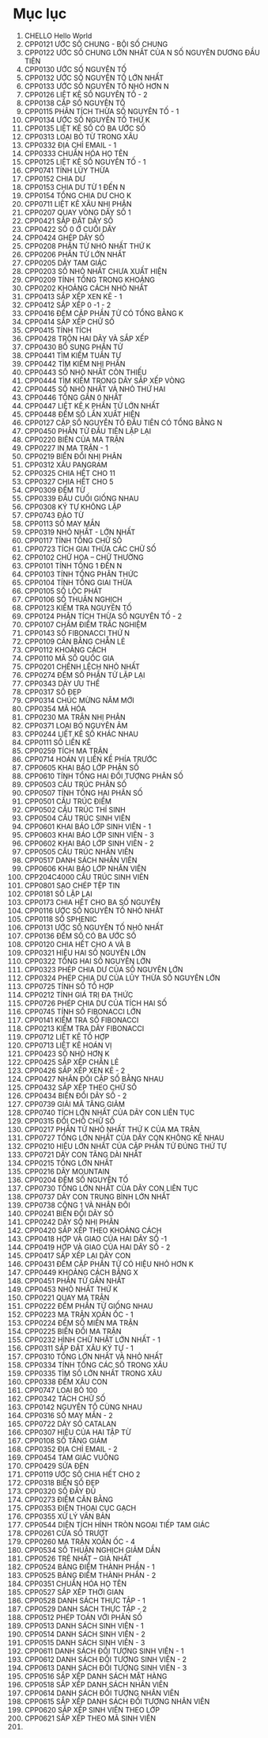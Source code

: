 # Mục lục

1. CHELLO Hello World
2. CPP0121 ƯỚC SỐ CHUNG - BỘI SỐ CHUNG
3. CPP0122 ƯỚC SỐ CHUNG LỚN NHẤT CỦA N SỐ NGUYÊN DƯƠNG ĐẦU TIÊN
4. CPP0130 ƯỚC SỐ NGUYÊN TỐ
5. CPP0132 ƯỚC SỐ NGUYÊN TỐ LỚN NHẤT
6. CPP0133 ƯỚC SỐ NGUYÊN TỐ NHỎ HƠN N
7. CPP0126 LIỆT KÊ SỐ NGUYÊN TỐ - 2
8. CPP0138 CẶP SỐ NGUYÊN TỐ
9. CPP0115 PHÂN TÍCH THỪA SỐ NGUYÊN TỐ - 1
10. CPP0134 ƯỚC SỐ NGUYÊN TỐ THỨ K
11. CPP0135 LIỆT KÊ SỐ CÓ BA ƯỚC SỐ
12. CPP0313 LOẠI BỎ TỪ TRONG XÂU
13. CPP0332 ĐỊA CHỈ EMAIL - 1
14. CPP0333 CHUẨN HÓA HỌ TÊN
15. CPP0125 LIỆT KÊ SỐ NGUYÊN TỐ - 1
16. CPP0741 TÍNH LŨY THỪA
17. CPP0152 CHIA DƯ
18. CPP0153 CHIA DƯ TỪ 1 ĐẾN N
19. CPP0154 TỔNG CHIA DƯ CHO K
20. CPP0711 LIỆT KÊ XÂU NHỊ PHÂN
21. CPP0207 QUAY VÒNG DÃY SỐ 1
22. CPP0421 SẮP ĐẶT DÃY SỐ
23. CPP0422 SỐ 0 Ở CUỐI DÃY
24. CPP0424 GHÉP DÃY SỐ
25. CPP0208 PHẦN TỬ NHỎ NHẤT THỨ K
26. CPP0206 PHẦN TỬ LỚN NHẤT
27. CPP0205 DÃY TAM GIÁC
28. CPP0203 SỐ NHỎ NHẤT CHƯA XUẤT HIỆN
29. CPP0209 TÍNH TỔNG TRONG KHOẢNG
30. CPP0202 KHOẢNG CÁCH NHỎ NHẤT
31. CPP0413 SẮP XẾP XEN KẼ - 1
32. CPP0412 SẮP XẾP 0 -1 - 2
33. CPP0416 ĐẾM CẶP PHẦN TỬ CÓ TỔNG BẰNG K
34. CPP0414 SẮP XẾP CHỮ SỐ
35. CPP0415 TÍNH TÍCH
36. CPP0428 TRỘN HAI DÃY VÀ SẮP XẾP
37. CPP0430 BỔ SUNG PHẦN TỬ 
38. CPP0441 TÌM KIẾM TUẦN TỰ
39. CPP0442 TÌM KIẾM NHỊ PHÂN
40. CPP0443 SỐ NHỎ NHẤT CÒN THIẾU
41. CPP0444 TÌM KIẾM TRONG DÃY SẮP XẾP VÒNG 
42. CPP0445 SỐ NHỎ NHẤT VÀ NHỎ THỨ HAI
43. CPP0446 TỔNG GẦN 0 NHẤT 
44. CPP0447 LIỆT KÊ K PHẦN TỬ LỚN NHẤT
45. CPP0448 ĐẾM SỐ LẦN XUẤT HIỆN
46. CPP0127 CẶP SỐ NGUYÊN TỐ ĐẦU TIÊN CÓ TỔNG BẰNG N
47. CPP0450 PHẦN TỬ ĐẦU TIÊN LẶP LẠI
48. CPP0220 BIÊN CỦA MA TRẬN
49. CPP0227 IN MA TRẬN - 1
50. CPP0219 BIẾN ĐỔI NHỊ PHÂN
51. CPP0312 XÂU PANGRAM
52. CPP0325 CHIA HẾT CHO 11
53. CPP0327 CHIA HẾT CHO 5
54. CPP0309 ĐẾM TỪ
55. CPP0339 ĐẦU CUỐI GIỐNG NHAU
56. CPP0308 KÝ TỰ KHÔNG LẶP
57. CPP0743 ĐẢO TỪ
58. CPP0113 SỐ MAY MẮN 
59. CPP0319 NHỎ NHẤT - LỚN NHẤT
60. CPP0117 TÍNH TỔNG CHỮ SỐ
61. CPP0723 TÍCH GIAI THỪA CÁC CHỮ SỐ
62. CPP0102 CHỮ HOA – CHỮ THƯỜNG
63. CPP0101 TÍNH TỔNG 1 ĐẾN N
64. CPP0103 TÍNH TỔNG PHÂN THỨC
65. CPP0104 TÍNH TỔNG GIAI THỪA
66. CPP0105 SỐ LỘC PHÁT
67. CPP0106 SỐ THUẬN NGHỊCH
68. CPP0123 KIỂM TRA NGUYÊN TỐ
69. CPP0124 PHÂN TÍCH THỪA SỐ NGUYÊN TỐ - 2
70. CPP0107 CHẤM ĐIỂM TRẮC NGHIỆM
71. CPP0143 SỐ FIBONACCI THỨ N
72. CPP0109 CÂN BẰNG CHẴN LẺ
73. CPP0112 KHOẢNG CÁCH
74. CPP0110 MÃ SỐ QUỐC GIA
75. CPP0201 CHÊNH LỆCH NHỎ NHẤT
76. CPP0274 ĐẾM SỐ PHẦN TỬ LẶP LẠI
77. CPP0343 DÃY ƯU THẾ
78. CPP0317 SỐ ĐẸP
79. CPP0314 CHÚC MỪNG NĂM MỚI
80. CPP0354 MÃ HÓA
81. CPP0230 MA TRẬN NHỊ PHÂN
82. CPP0371 LOẠI BỎ NGUYÊN ÂM
83. CPP0244 LIỆT KÊ SỐ KHÁC NHAU
84. CPP0111 SỐ LIỀN KỀ
85. CPP0259 TÍCH MA TRẬN
86. CPP0714 HOÁN VỊ LIỀN KỀ PHÍA TRƯỚC 
87. CPP0605 KHAI BÁO LỚP PHÂN SỐ
88. CPP0610 TÍNH TỔNG HAI ĐỐI TƯỢNG PHÂN SỐ
89. CPP0503 CẤU TRÚC PHÂN SỐ
90. CPP0507 TÍNH TỔNG HAI PHÂN SỐ
91. CPP0501 CẤU TRÚC ĐIỂM
92. CPP0502 CẤU TRÚC THÍ SINH
93. CPP0504 CẤU TRÚC SINH VIÊN
94. CPP0601 KHAI BÁO LỚP SINH VIÊN - 1
95. CPP0603 KHAI BÁO LỚP SINH VIÊN - 3
96. CPP0602 KHAI BÁO LỚP SINH VIÊN - 2
97. CPP0505 CẤU TRÚC NHÂN VIÊN
98. CPP0517 DANH SÁCH NHÂN VIÊN
99. CPP0606 KHAI BÁO LỚP NHÂN VIÊN
100. CPP204C4000 CẤU TRÚC SINH VIÊN
101. CPP0801 SAO CHÉP TỆP TIN
102. CPP0181 SỐ LẶP LẠI
103. CPP0173 CHIA HẾT CHO BA SỐ NGUYÊN
104. CPP0116 ƯỚC SỐ NGUYÊN TỐ NHỎ NHẤT
105. CPP0118 SỐ SPHENIC
106. CPP0131 ƯỚC SỐ NGUYÊN TỐ NHỎ NHẤT
107. CPP0136 ĐẾM SỐ CÓ BA ƯỚC SỐ
108. CPP0120 CHIA HẾT CHO A VÀ B
109. CPP0321 HIỆU HAI SỐ NGUYÊN LỚN
110. CPP0322 TỔNG HAI SỐ NGUYÊN LỚN
111. CPP0323 PHÉP CHIA DƯ CỦA SỐ NGUYÊN LỚN
112. CPP0324 PHÉP CHIA DƯ CỦA LŨY THỪA SỐ NGUYÊN LỚN
113. CPP0725 TÍNH SỐ TỔ HỢP
114. CPP0212 TÍNH GIÁ TRỊ ĐA THỨC
115. CPP0726 PHÉP CHIA DƯ CỦA TÍCH HAI SỐ
116. CPP0745 TÍNH SỐ FIBONACCI LỚN
117. CPP0141 KIỂM TRA SỐ FIBONACCI
118. CPP0213 KIỂM TRA DÃY FIBONACCI
119. CPP0712 LIỆT KÊ TỔ HỢP
120. CPP0713 LIỆT KÊ HOÁN VỊ
121. CPP0423 SỐ NHỎ HƠN K
122. CPP0425 SẮP XẾP CHẴN LẺ 
123. CPP0426 SẮP XẾP XEN KẼ - 2
124. CPP0427 NHÂN ĐÔI CẶP SỐ BẰNG NHAU
125. CPP0432 SẮP XẾP THEO CHỮ SỐ
126. CPP0434 BIẾN ĐỔI DÃY SỐ - 2
127. CPP0739 GIẢI MÃ TĂNG GIẢM
128. CPP0740 TÍCH LỚN NHẤT CỦA DÃY CON LIÊN TỤC
129. CPP0315 ĐỔI CHỖ CHỮ SỐ
130. CPP0217 PHẦN TỬ NHỎ NHẤT THỨ K CỦA MA TRẬN
131. CPP0727 TỔNG LỚN NHẤT CỦA DÃY CON KHÔNG KỀ NHAU
132. CPP0210 HIỆU LỚN NHẤT CỦA CẶP PHẦN TỬ ĐÚNG THỨ TỰ
133. CPP0721 DÃY CON TĂNG DÀI NHẤT
134. CPP0215 TỔNG LỚN NHẤT
135. CPP0216 DÃY MOUNTAIN
136. CPP0204 ĐẾM SỐ NGUYÊN TỐ
137. CPP0730 TỔNG LỚN NHẤT CỦA DÃY CON LIÊN TỤC
138. CPP0737 DÃY CON TRUNG BÌNH LỚN NHẤT
139. CPP0738 CỘNG 1 VÀ NHÂN ĐÔI
140. CPP0241 BIẾN ĐỔI DÃY SỐ
141. CPP0242 DÃY SỐ NHỊ PHÂN
142. CPP0420 SẮP XẾP THEO KHOẢNG CÁCH
143. CPP0418 HỢP VÀ GIAO CỦA HAI DÃY SỐ -1
144. CPP0419 HỢP VÀ GIAO CỦA HAI DÃY SỐ - 2
145. CPP0417 SẮP XẾP LẠI DÃY CON
146. CPP0431 ĐẾM CẶP PHẦN TỬ CÓ HIỆU NHỎ HƠN K
147. CPP0449 KHOẢNG CÁCH BẰNG X
148. CPP0451 PHẦN TỬ GẦN NHẤT
149. CPP0453 NHỎ NHẤT THỨ K
150. CPP0221 QUAY MA TRẬN
151. CPP0222 ĐẾM PHẦN TỬ GIỐNG NHAU
152. CPP0223 MA TRẬN XOẮN ỐC - 1
153. CPP0224 ĐẾM SỐ MIỀN MA TRẬN
154. CPP0225 BIẾN ĐỔI MA TRẬN
155. CPP0232 HÌNH CHỮ NHẬT LỚN NHẤT - 1
156. CPP0311 SẮP ĐẶT XÂU KÝ TỰ - 1
157. CPP0310 TỔNG LỚN NHẤT VÀ NHỎ NHẤT
158. CPP0334 TÍNH TỔNG CÁC SỐ TRONG XÂU
159. CPP0335 TÌM SỐ LỚN NHẤT TRONG XÂU
160. CPP0338 ĐẾM XÂU CON
161. CPP0747 LOẠI BỎ 100
162. CPP0342 TÁCH CHỮ SỐ
163. CPP0142 NGUYÊN TỐ CÙNG NHAU
164. CPP0316 SỐ MAY MẮN - 2
165. CPP0722 DÃY SỐ CATALAN
166. CPP0307 HIỆU CỦA HAI TẬP TỪ
167. CPP0108 SỐ TĂNG GIẢM
168. CPP0352 ĐỊA CHỈ EMAIL - 2 
169. CPP0454 TAM GIÁC VUÔNG
170. CPP0429 SỬA ĐÈN
171. CPP0119 ƯỚC SỐ CHIA HẾT CHO 2
172. CPP0318 BIỂN SỐ ĐẸP
173. CPP0320 SỐ ĐẦY ĐỦ
174. CPP0273 ĐIỂM CÂN BẰNG
175. CPP0353 ĐIỆN THOẠI CỤC GẠCH
176. CPP0355 XỬ LÝ VĂN BẢN
177. CPP0544 DIỆN TÍCH HÌNH TRÒN NGOẠI TIẾP TAM GIÁC
178. CPP0261 CỬA SỔ TRƯỢT 
179. CPP0260 MA TRẬN XOẮN ỐC - 4
180. CPP0534 SỐ THUẬN NGHỊCH GIẢM DẦN
181. CPP0526 TRẺ NHẤT – GIÀ NHẤT
182. CPP0524 BẢNG ĐIỂM THÀNH PHẦN - 1
183. CPP0525 BẢNG ĐIỂM THÀNH PHẦN - 2
184. CPP0351 CHUẨN HÓA HỌ TÊN 
185. CPP0527 SẮP XẾP THỜI GIAN
186. CPP0528 DANH SÁCH THỰC TẬP - 1
187. CPP0529 DANH SÁCH THỰC TẬP - 2
188. CPP0512 PHÉP TOÁN VỚI PHÂN SỐ
189. CPP0513 DANH SÁCH SINH VIÊN - 1
190. CPP0514 DANH SÁCH SINH VIÊN - 2
191. CPP0515 DANH SÁCH SINH VIÊN - 3
192. CPP0611 DANH SÁCH ĐỐI TƯỢNG SINH VIÊN - 1
193. CPP0612 DANH SÁCH ĐỐI TƯỢNG SINH VIÊN - 2
194. CPP0613 DANH SÁCH ĐỐI TƯỢNG SINH VIÊN - 3
195. CPP0516 SẮP XẾP DANH SÁCH MẶT HÀNG
196. CPP0518 SẮP XẾP DANH SÁCH NHÂN VIÊN
197. CPP0614 DANH SÁCH ĐỐI TƯỢNG NHÂN VIÊN
198. CPP0615 SẮP XẾP DANH SÁCH ĐỐI TƯỢNG NHÂN VIÊN
199. CPP0620 SẮP XẾP SINH VIÊN THEO LỚP
200. CPP0621 SẮP XẾP THEO MÃ SINH VIÊN
201. 


